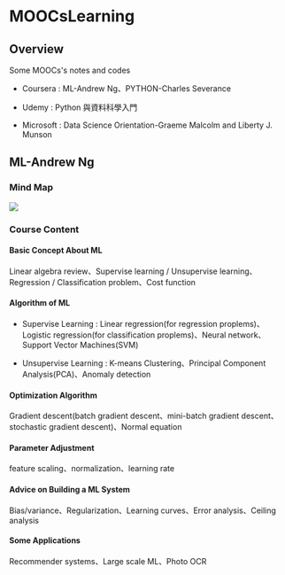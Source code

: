 # MOOCsLearning
## Overview
Some MOOCs's notes and codes
- Coursera : ML-Andrew Ng、PYTHON-Charles Severance
>
- Udemy : Python 與資料科學入門
>
- Microsoft : Data Science Orientation-Graeme Malcolm and Liberty J. Munson
>
## ML-Andrew Ng
### Mind Map
![](https://github.com/tailer954/Coursera-aiLearning/blob/master/ML-Andrew%20Ng/ML-Andrew%20Wu.png)
>
### Course Content
> 
#### Basic Concept About ML
Linear algebra review、Supervise learning / Unsupervise learning、Regression / Classification problem、Cost function
>
>
#### Algorithm of ML
* Supervise Learning : Linear regression(for regression proplems)、Logistic regression(for classification proplems)、Neural network、Support Vector Machines(SVM)
>
*  Unsupervise Learning : K-means Clustering、Principal Component Analysis(PCA)、Anomaly detection
>
>
#### Optimization Algorithm
Gradient descent(batch gradient descent、mini-batch gradient descent、stochastic gradient descent)、Normal equation
>
>
#### Parameter Adjustment
feature scaling、normalization、learning rate
>
>
#### Advice on Building a ML System
Bias/variance、Regularization、Learning curves、Error analysis、Ceiling analysis
>
>
#### Some Applications
Recommender systems、Large scale ML、Photo OCR
